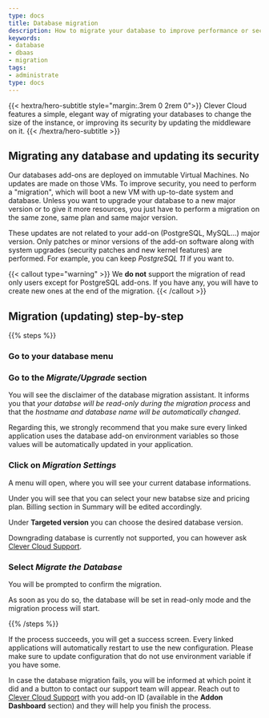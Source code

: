 ```yaml
---
type: docs
title: Database migration
description: How to migrate your database to improve performance or security
keywords:
- database
- dbaas
- migration
tags:
- administrate
type: docs
---
```


{{< hextra/hero-subtitle style="margin:.3rem 0 2rem 0">}}
  Clever Cloud features a simple, elegant way of migrating your databases to change the size of the instance, or improving its security by updating the middleware on it.
{{< /hextra/hero-subtitle >}}

## Migrating any database and updating its security

Our databases add-ons are deployed on immutable Virtual Machines. No updates are made on those VMs.
To improve security, you need to perform a "migration", which will boot a new VM with up-to-date system and database.
Unless you want to upgrade your database to a new major version or to give it more resources, you just have to perform a migration on the same zone, same plan and same major version.

These updates are not related to your add-on (PostgreSQL, MySQL...) major version. Only patches or minor versions of the add-on software along with system upgrades (security patches and new kernel features) are performed. For example, you can keep *PostgreSQL 11* if you want to.

{{< callout type="warning" >}}
We **do not** support the migration of read only users except for PostgreSQL add-ons. If you have any, you will have to create new ones at the end of the migration.
{{< /callout >}}

## Migration (updating) step-by-step

{{% steps %}}

### Go to your database menu

### Go to the *Migrate/Upgrade* section

You will see the disclaimer of the database migration assistant. It informs you that *your databse will be read-only during the migration process* and that the *hostname and database name will be automatically changed*.

Regarding this, we strongly recommend that you make sure every linked application uses the database add-on environment variables so those values will be automatically updated in your application.

### Click on *Migration Settings*

A menu will open, where you will see your current database informations.

Under you will see that you can select your new batabse size and pricing plan. Billing section in Summary will be edited accordingly.

Under **Targeted version** you can choose the desired database version.

Downgrading database is currently not supported, you can however ask [Clever Cloud Support](https://console.clever-cloud.com/ticket-center-choice).

### Select *Migrate the Database*

You will be prompted to confirm the migration.

As soon as you do so, the database will be set in read-only mode and the migration process will start.

{{% /steps %}}

If the process succeeds, you will get a success screen. Every linked applications will automatically restart to use the new configuration. Please make sure to update configuration that do not use environment variable if you have some.

In case the database migration fails, you will be informed at which point it did and a button to contact our support team will appear. Reach out to [Clever Cloud Support](https://console.clever-cloud.com/ticket-center-choice) with you add-on ID (available in the **Addon Dashboard** section) and they will help you finish the process.
